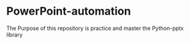 # PowerPoint-automation
The Purpose of this repository is practice and master the Python-pptx library
